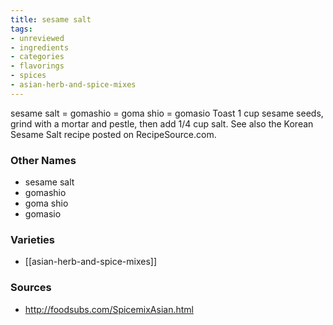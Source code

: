 ```yaml
---
title: sesame salt
tags:
- unreviewed
- ingredients
- categories
- flavorings
- spices
- asian-herb-and-spice-mixes
---
```

sesame salt = gomashio = goma shio = gomasio Toast 1 cup sesame seeds, grind with a mortar and pestle, then add 1/4 cup salt. See also the Korean Sesame Salt recipe posted on RecipeSource.com.

### Other Names

* sesame salt
* gomashio
* goma shio
* gomasio

### Varieties

* [[asian-herb-and-spice-mixes]]

### Sources
* http://foodsubs.com/SpicemixAsian.html
